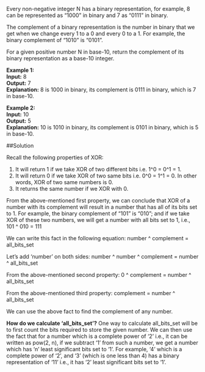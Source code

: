 Every non-negative integer N has a binary representation,
for example, 8 can be represented as “1000” in binary and 7 as “0111” in binary.

The complement of a binary representation is the number in binary that we get when we change every 1 to a 0 and every 0 to a 1.
For example, the binary complement of “1010” is “0101”.

For a given positive number N in base-10, return the complement of its binary representation as a base-10 integer.

**Example 1:**  
**Input:** 8  
**Output:** 7  
**Explanation:** 8 is 1000 in binary, its complement is 0111 in binary, which is 7 in base-10.

**Example 2:**  
**Input:** 10  
**Output:** 5  
**Explanation:** 10 is 1010 in binary, its complement is 0101 in binary, which is 5 in base-10.

##Solution

Recall the following properties of XOR:
1. It will return 1 if we take XOR of two different bits i.e. 1^0 = 0^1 = 1.
2. It will return 0 if we take XOR of two same bits i.e. 0^0 = 1^1 = 0. In other words, XOR of two same numbers is 0.
3. It returns the same number if we XOR with 0.

From the above-mentioned first property, we can conclude that XOR of a number with its complement will result in a number
that has all of its bits set to 1. For example, the binary complement of “101” is “010”; and if we take XOR of these
two numbers, we will get a number with all bits set to 1, i.e., 101 ^ 010 = 111

We can write this fact in the following equation:
number ^ complement = all_bits_set

Let’s add ‘number’ on both sides:
number ^ number ^ complement = number ^ all_bits_set

From the above-mentioned second property:
0 ^ complement = number ^ all_bits_set

From the above-mentioned third property:
complement = number ^ all_bits_set

We can use the above fact to find the complement of any number.

**How do we calculate ‘all_bits_set’?** One way to calculate all_bits_set will be to first count the bits required
to store the given number. We can then use the fact that for a number which is a complete power of ‘2’ i.e., it can be
written as pow(2, n), if we subtract ‘1’ from such a number, we get a number which has ‘n’ least significant bits
set to ‘1’. For example, ‘4’ which is a complete power of ‘2’, and ‘3’ (which is one less than 4) has a binary representation
of ‘11’ i.e., it has ‘2’ least significant bits set to ‘1’.